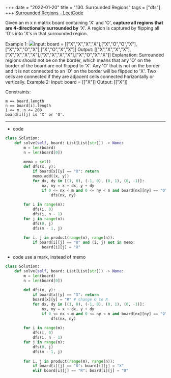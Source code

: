 +++ 
date = "2022-01-20"
title = "130. Surrounded Regions"
tags = ["dfs"]
+++
[Surrounded Regions - LeetCode](https://leetcode.com/problems/surrounded-regions/)

Given an m x n matrix board containing 'X' and 'O', __capture all regions that are 4-directionally surrounded by__ 'X'.
A region is captured by flipping all 'O's into 'X's in that surrounded region.
 
Example 1:
![](https://assets.leetcode.com/uploads/2021/02/19/xogrid.jpg)Input: board = [["X","X","X","X"],["X","O","O","X"],["X","X","O","X"],["X","O","X","X"]] Output: [["X","X","X","X"],["X","X","X","X"],["X","X","X","X"],["X","O","X","X"]] Explanation: Surrounded regions should not be on the border, which means that any 'O' on the border of the board are not flipped to 'X'. Any 'O' that is not on the border and it is not connected to an 'O' on the border will be flipped to 'X'. Two cells are connected if they are adjacent cells connected horizontally or vertically. 
Example 2:
Input: board = [["X"]] Output: [["X"]] 
 
Constraints:

	m == board.length
	n == board[i].length
	1 <= m, n <= 200
	board[i][j] is 'X' or 'O'.

---
- code
```py
class Solution:
    def solve(self, board: List[List[str]]) -> None:
        m = len(board)
        n = len(board[0])
        
        memo = set()
        def dfs(x, y):
            if board[x][y] == "X": return
            memo.add((x, y))
            for dx, dy in [(1, 0), (-1, 0), (0, 1), (0, -1)]:
                nx, ny = x + dx, y + dy
                if 0 <= nx < m and 0 <= ny < n and board[nx][ny] == "O" and (nx, ny) not in memo:
                    dfs(nx, ny)
        
        for i in range(m):
            dfs(i, 0)
            dfs(i, n - 1)
        for j in range(n):
            dfs(0, j)
            dfs(m - 1, j)
            
        for i, j in product(range(m), range(n)):
            if board[i][j] == "O" and (i, j) not in memo:
                board[i][j] = "X"
```
- code use a mark, instead of memo
```py
class Solution:
    def solve(self, board: List[List[str]]) -> None:
        m = len(board)
        n = len(board[0])
        
        def dfs(x, y):
            if board[x][y] == "X": return
            board[x][y] = "R" # change O to R
            for dx, dy in [(1, 0), (-1, 0), (0, 1), (0, -1)]:
                nx, ny = x + dx, y + dy
                if 0 <= nx < m and 0 <= ny < n and board[nx][ny] == "O":
                    dfs(nx, ny)
        
        for i in range(m):
            dfs(i, 0)
            dfs(i, n - 1)
        for j in range(n):
            dfs(0, j)
            dfs(m - 1, j)
            
        for i, j in product(range(m), range(n)):
            if board[i][j] == "O": board[i][j] = "X"
            elif board[i][j] == "R": board[i][j] = "O"
```
